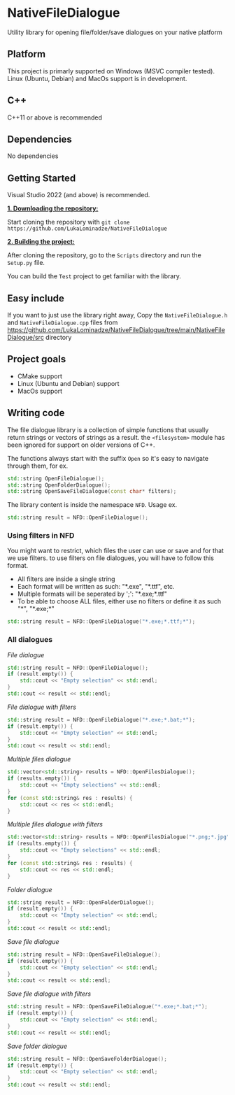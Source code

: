 # NativeFileDialogue
Utility library for opening file/folder/save dialogues on your native platform

## Platform
This project is primarly supported on Windows (MSVC compiler tested).
Linux (Ubuntu, Debian) and MacOs support is in development.

## C++
C++11 or above is recommended

## Dependencies
No dependencies

## Getting Started
Visual Studio 2022 (and above) is recommended.

<ins>**1. Downloading the repository:**</ins>

Start cloning the repository with ```git clone https://github.com/LukaLominadze/NativeFileDialogue```

<ins>**2. Building the project:**</ins>

After cloning the repository, go to the ```Scripts``` directory and run the ```Setup.py``` file.

You can build the ```Test``` project to get familiar with the library.

## Easy include
If you want to just use the library right away, Copy the ```NativeFileDialogue.h``` and ```NativeFileDialogue.cpp``` files from https://github.com/LukaLominadze/NativeFileDialogue/tree/main/NativeFileDialogue/src directory

## Project goals
- CMake support
- Linux (Ubuntu and Debian) support
- MacOs support

## Writing code

The file dialogue library is a collection of simple functions that usually return strings or vectors of strings as a result. the ```<filesystem>``` module has been ignored for support on older versions of C++.

The functions always start with the suffix ```Open``` so it's easy to navigate through them, for ex.
```cpp
std::string OpenFileDialogue();
std::string OpenFolderDialogue();
std::string OpenSaveFileDialogue(const char* filters);
```

The library content is inside the namespace ```NFD```.
Usage ex.
```cpp
std::string result = NFD::OpenFileDialogue();
```

### Using filters in NFD
You might want to restrict, which files the user can use or save and for that we use filters.
to use filters on file dialogues, you will have to follow this format.
- All filters are inside a single string
- Each format will be written as such: "\*.exe", "\*.ttf", etc.
- Multiple formats will be seperated by ';': "\*.exe;\*.ttf"
- To be able to choose ALL files, either use no filters or define it as such "\*", "\*.exe;*"
```cpp
std::string result = NFD::OpenFileDialogue("*.exe;*.ttf;*");
```

### All dialogues

*File dialogue*
```cpp
std::string result = NFD::OpenFileDialogue();
if (result.empty()) {
	std::cout << "Empty selection" << std::endl;
}
std::cout << result << std::endl;
```

*File dialogue with filters*
```cpp
std::string result = NFD::OpenFileDialogue("*.exe;*.bat;*");
if (result.empty()) {
	std::cout << "Empty selection" << std::endl;
}
std::cout << result << std::endl;
```

*Multiple files dialogue*
```cpp
std::vector<std::string> results = NFD::OpenFilesDialogue();
if (results.empty()) {
	std::cout << "Empty selections" << std::endl;
}
for (const std::string& res : results) {
	std::cout << res << std::endl;
}
```

*Multiple files dialogue with filters*
```cpp
std::vector<std::string> results = NFD::OpenFilesDialogue("*.png;*.jpg");
if (results.empty()) {
	std::cout << "Empty selections" << std::endl;
}
for (const std::string& res : results) {
	std::cout << res << std::endl;
}
```

*Folder dialogue*
```cpp
std::string result = NFD::OpenFolderDialogue();
if (result.empty()) {
	std::cout << "Empty selection" << std::endl;
}
std::cout << result << std::endl;
```

*Save file dialogue*
```cpp
std::string result = NFD::OpenSaveFileDialogue();
if (result.empty()) {
	std::cout << "Empty selection" << std::endl;
}
std::cout << result << std::endl;
```

*Save file dialogue with filters*
```cpp
std::string result = NFD::OpenSaveFileDialogue("*.exe;*.bat;*");
if (result.empty()) {
	std::cout << "Empty selection" << std::endl;
}
std::cout << result << std::endl;
```

*Save folder dialogue*
```cpp
std::string result = NFD::OpenSaveFolderDialogue();
if (result.empty()) {
	std::cout << "Empty selection" << std::endl;
}
std::cout << result << std::endl;
```
